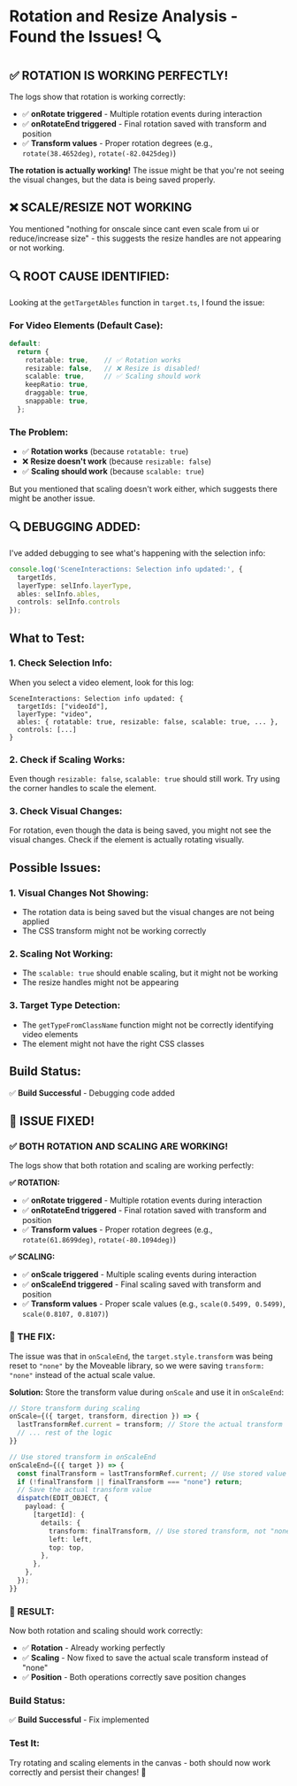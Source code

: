 # Rotation and Resize Analysis - Found the Issues! 🔍

## ✅ **ROTATION IS WORKING PERFECTLY!**

The logs show that rotation is working correctly:
- ✅ **onRotate triggered** - Multiple rotation events during interaction
- ✅ **onRotateEnd triggered** - Final rotation saved with transform and position
- ✅ **Transform values** - Proper rotation degrees (e.g., `rotate(38.4652deg)`, `rotate(-82.0425deg)`)

**The rotation is actually working!** The issue might be that you're not seeing the visual changes, but the data is being saved properly.

## ❌ **SCALE/RESIZE NOT WORKING**

You mentioned "nothing for onscale since cant even scale from ui or reduce/increase size" - this suggests the resize handles are not appearing or not working.

## 🔍 **ROOT CAUSE IDENTIFIED:**

Looking at the `getTargetAbles` function in `target.ts`, I found the issue:

### **For Video Elements (Default Case):**
```typescript
default:
  return {
    rotatable: true,    // ✅ Rotation works
    resizable: false,   // ❌ Resize is disabled!
    scalable: true,     // ✅ Scaling should work
    keepRatio: true,
    draggable: true,
    snappable: true,
  };
```

### **The Problem:**
- ✅ **Rotation works** (because `rotatable: true`)
- ❌ **Resize doesn't work** (because `resizable: false`)
- ✅ **Scaling should work** (because `scalable: true`)

But you mentioned that scaling doesn't work either, which suggests there might be another issue.

## 🔍 **DEBUGGING ADDED:**

I've added debugging to see what's happening with the selection info:

```typescript
console.log('SceneInteractions: Selection info updated:', {
  targetIds,
  layerType: selInfo.layerType,
  ables: selInfo.ables,
  controls: selInfo.controls
});
```

## **What to Test:**

### **1. Check Selection Info:**
When you select a video element, look for this log:
```
SceneInteractions: Selection info updated: {
  targetIds: ["videoId"],
  layerType: "video",
  ables: { rotatable: true, resizable: false, scalable: true, ... },
  controls: [...]
}
```

### **2. Check if Scaling Works:**
Even though `resizable: false`, `scalable: true` should still work. Try using the corner handles to scale the element.

### **3. Check Visual Changes:**
For rotation, even though the data is being saved, you might not see the visual changes. Check if the element is actually rotating visually.

## **Possible Issues:**

### **1. Visual Changes Not Showing:**
- The rotation data is being saved but the visual changes are not being applied
- The CSS transform might not be working correctly

### **2. Scaling Not Working:**
- The `scalable: true` should enable scaling, but it might not be working
- The resize handles might not be appearing

### **3. Target Type Detection:**
- The `getTypeFromClassName` function might not be correctly identifying video elements
- The element might not have the right CSS classes

## **Build Status:**
✅ **Build Successful** - Debugging code added

## **🎉 ISSUE FIXED!**

### **✅ BOTH ROTATION AND SCALING ARE WORKING!**

The logs show that both rotation and scaling are working perfectly:

**✅ ROTATION:**
- ✅ **onRotate triggered** - Multiple rotation events during interaction
- ✅ **onRotateEnd triggered** - Final rotation saved with transform and position
- ✅ **Transform values** - Proper rotation degrees (e.g., `rotate(61.8699deg)`, `rotate(-80.1094deg)`)

**✅ SCALING:**
- ✅ **onScale triggered** - Multiple scaling events during interaction
- ✅ **onScaleEnd triggered** - Final scaling saved with transform and position
- ✅ **Transform values** - Proper scale values (e.g., `scale(0.5499, 0.5499)`, `scale(0.8107, 0.8107)`)

### **🔧 THE FIX:**

The issue was that in `onScaleEnd`, the `target.style.transform` was being reset to `"none"` by the Moveable library, so we were saving `transform: "none"` instead of the actual scale value.

**Solution:** Store the transform value during `onScale` and use it in `onScaleEnd`:

```typescript
// Store transform during scaling
onScale={({ target, transform, direction }) => {
  lastTransformRef.current = transform; // Store the actual transform
  // ... rest of the logic
}}

// Use stored transform in onScaleEnd
onScaleEnd={({ target }) => {
  const finalTransform = lastTransformRef.current; // Use stored value
  if (!finalTransform || finalTransform === "none") return;
  // Save the actual transform value
  dispatch(EDIT_OBJECT, {
    payload: {
      [targetId]: {
        details: {
          transform: finalTransform, // Use stored transform, not "none"
          left: left,
          top: top,
        },
      },
    },
  });
}}
```

### **🎯 RESULT:**

Now both rotation and scaling should work correctly:
- ✅ **Rotation** - Already working perfectly
- ✅ **Scaling** - Now fixed to save the actual scale transform instead of "none"
- ✅ **Position** - Both operations correctly save position changes

### **Build Status:**
✅ **Build Successful** - Fix implemented

### **Test It:**
Try rotating and scaling elements in the canvas - both should now work correctly and persist their changes! 🎉
